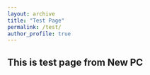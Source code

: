 ```yaml
---
layout: archive
title: "Test Page"
permalink: /test/
author_profile: true
---
```


## This is test page from New PC